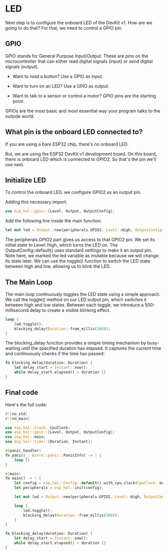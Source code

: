 # LED

Next step is to configure the onboard LED of the DevKit v1. How are we going to do that? For that, we need to control a GPIO pin.

## GPIO 
GPIO stands for General Purpose Input/Output. These are pins on the microcontroller that can either read digital signals (input) or send digital signals (output).

- Want to read a button? Use a GPIO as input.

- Want to turn on an LED? Use a GPIO as output.

- Want to talk to a sensor or control a motor? GPIO pins are the starting point.

GPIOs are the most basic and most essential way your program talks to the outside world.

## What pin is the onboard LED connected to?

If you are using a bare ESP32 chip, there's no onboard LED.

But, we are using the ESP32 DevKit v1 development board. On this board, there is onboard LED which is connected to GPIO2. So that's the pin we'll use next.

## Initialize LED 

To control the onboard LED, we configure GPIO2 as an output pin. 

Adding this necessary import:

```rust
use esp_hal::gpio::{Level, Output, OutputConfig};
```

Add the following line inside the main function:

```rust
let mut led = Output::new(peripherals.GPIO2, Level::High, OutputConfig::default());
```

The peripherals.GPIO2 part gives us access to that GPIO2 pin. We set its initial state to Level::High, which turns the LED on. The OutputConfig::default() uses standard settings to make it an output pin.  Note here, we marked the led variable as mutable because we will change its state later.  We can use the toggle() function to switch the LED state between high and low, allowing us to blink the LED.

## The Main Loop

The main loop continuously toggles the LED state using a simple approach. We call the toggle() method on our LED output pin, which switches it between high and low states. Between each toggle, we introduce a 500-millisecond delay to create a visible blinking effect.

```rust
loop {
    led.toggle();
    blocking_delay(Duration::from_millis(500));
}
```

The blocking_delay function provides a simple timing mechanism by busy-waiting until the specified duration has elapsed. It captures the current time and continuously checks if the time has passed:

```rust
fn blocking_delay(duration: Duration) {
    let delay_start = Instant::now();
    while delay_start.elapsed() < duration {}
}
```

## Final code

Here's the full code:

```rust
#![no_std]
#![no_main]

use esp_hal::clock::CpuClock;
use esp_hal::gpio::{Level, Output, OutputConfig};
use esp_hal::main;
use esp_hal::time::{Duration, Instant};

#[panic_handler]
fn panic(_: &core::panic::PanicInfo) -> ! {
    loop {}
}

#[main]
fn main() -> ! {
    let config = esp_hal::Config::default().with_cpu_clock(CpuClock::max());
    let peripherals = esp_hal::init(config);

    let mut led = Output::new(peripherals.GPIO2, Level::High, OutputConfig::default());

    loop {
        led.toggle();
        blocking_delay(Duration::from_millis(500));
    }
}

fn blocking_delay(duration: Duration) {
    let delay_start = Instant::now();
    while delay_start.elapsed() < duration {}
}
```

